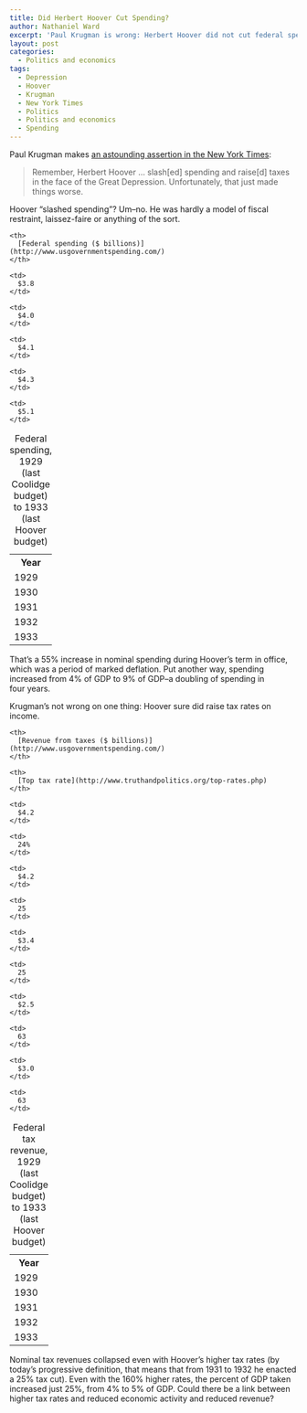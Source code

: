 ```yaml
---
title: Did Herbert Hoover Cut Spending?
author: Nathaniel Ward
excerpt: 'Paul Krugman is wrong: Herbert Hoover did not cut federal spending.'
layout: post
categories:
  - Politics and economics
tags:
  - Depression
  - Hoover
  - Krugman
  - New York Times
  - Politics
  - Politics and economics
  - Spending
---
```

Paul Krugman makes [an astounding assertion in the New York Times][1]:

> Remember, Herbert Hoover … slash[ed] spending and raise[d] taxes in the face of the Great Depression. Unfortunately, that just made things worse.

Hoover “slashed spending”? Um–no. He was hardly a model of fiscal restraint, laissez-faire or anything of the sort.

<table border="0" cellspacing="0" cellpadding="0">
  <caption>Federal spending, 1929 (last Coolidge budget) to 1933 (last Hoover budget)</caption> <tr>
    <th>
      Year
    </th>
    
    <th>
      [Federal spending ($ billions)](http://www.usgovernmentspending.com/)
    </th>
  </tr>
  
  <tr>
    <td>
      1929
    </td>
    
    <td>
      $3.8
    </td>
  </tr>
  
  <tr>
    <td>
      1930
    </td>
    
    <td>
      $4.0
    </td>
  </tr>
  
  <tr>
    <td>
      1931
    </td>
    
    <td>
      $4.1
    </td>
  </tr>
  
  <tr>
    <td>
      1932
    </td>
    
    <td>
      $4.3
    </td>
  </tr>
  
  <tr>
    <td>
      1933
    </td>
    
    <td>
      $5.1
    </td>
  </tr>
</table>

That’s a 55% increase in nominal spending during Hoover’s term in office, which was a period of marked deflation. Put another way, spending increased from 4% of GDP to 9% of GDP–a doubling of spending in four years.

Krugman’s not wrong on one thing: Hoover sure did raise tax rates on income.

<table border="0" cellspacing="0" cellpadding="0">
  <caption>Federal tax revenue, 1929 (last Coolidge budget) to 1933 (last Hoover budget)</caption> <tr>
    <th>
      Year
    </th>
    
    <th>
      [Revenue from taxes ($ billions)](http://www.usgovernmentspending.com/)
    </th>
    
    <th>
      [Top tax rate](http://www.truthandpolitics.org/top-rates.php)
    </th>
  </tr>
  
  <tr>
    <td>
      1929
    </td>
    
    <td>
      $4.2
    </td>
    
    <td>
      24%
    </td>
  </tr>
  
  <tr>
    <td>
      1930
    </td>
    
    <td>
      $4.2
    </td>
    
    <td>
      25
    </td>
  </tr>
  
  <tr>
    <td>
      1931
    </td>
    
    <td>
      $3.4
    </td>
    
    <td>
      25
    </td>
  </tr>
  
  <tr>
    <td>
      1932
    </td>
    
    <td>
      $2.5
    </td>
    
    <td>
      63
    </td>
  </tr>
  
  <tr>
    <td>
      1933
    </td>
    
    <td>
      $3.0
    </td>
    
    <td>
      63
    </td>
  </tr>
</table>

Nominal tax revenues collapsed even with Hoover’s higher tax rates (by today’s progressive definition, that means that from 1931 to 1932 he enacted a 25% tax cut). Even with the 160% higher rates, the percent of GDP taken increased just 25%, from 4% to 5% of GDP. Could there be a link between higher tax rates and reduced economic activity and reduced revenue?

 [1]: http://www.nytimes.com/2009/01/23/opinion/23krugman.html